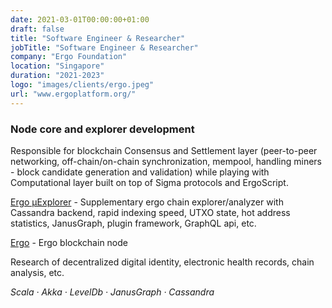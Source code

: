 ```yaml
---
date: 2021-03-01T00:00:00+01:00
draft: false
title: "Software Engineer & Researcher"
jobTitle: "Software Engineer & Researcher"
company: "Ergo Foundation"
location: "Singapore"
duration: "2021-2023"
logo: "images/clients/ergo.jpeg"
url: "www.ergoplatform.org/"
---
```

### Node core and explorer development


Responsible for blockchain Consensus and Settlement layer (peer-to-peer networking, off-chain/on-chain synchronization, mempool, handling miners - block candidate generation and validation) while playing with Computational layer built on top of Sigma protocols and ErgoScript.

[Ergo μExplorer](https://github.com/pragmaxim/ergo-uexplorer) - Supplementary ergo chain explorer/analyzer with Cassandra backend, rapid indexing speed, UTXO state, hot address statistics, JanusGraph, plugin framework, GraphQL api, etc.

[Ergo](https://github.com/ergoplatform/ergo/) - Ergo blockchain node

Research of decentralized digital identity, electronic health records, chain analysis, etc.

*Scala · Akka · LevelDb · JanusGraph · Cassandra*